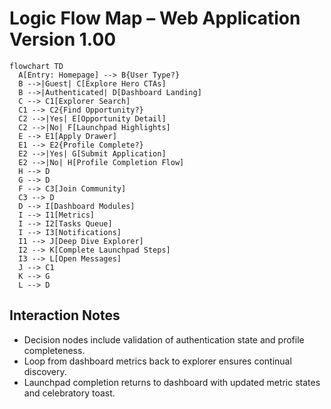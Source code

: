 # Logic Flow Map – Web Application Version 1.00

```mermaid
flowchart TD
  A[Entry: Homepage] --> B{User Type?}
  B -->|Guest| C[Explore Hero CTAs]
  B -->|Authenticated| D[Dashboard Landing]
  C --> C1[Explorer Search]
  C1 --> C2{Find Opportunity?}
  C2 -->|Yes| E[Opportunity Detail]
  C2 -->|No| F[Launchpad Highlights]
  E --> E1[Apply Drawer]
  E1 --> E2{Profile Complete?}
  E2 -->|Yes| G[Submit Application]
  E2 -->|No| H[Profile Completion Flow]
  H --> D
  G --> D
  F --> C3[Join Community]
  C3 --> D
  D --> I[Dashboard Modules]
  I --> I1[Metrics]
  I --> I2[Tasks Queue]
  I --> I3[Notifications]
  I1 --> J[Deep Dive Explorer]
  I2 --> K[Complete Launchpad Steps]
  I3 --> L[Open Messages]
  J --> C1
  K --> G
  L --> D
```

## Interaction Notes
- Decision nodes include validation of authentication state and profile completeness.
- Loop from dashboard metrics back to explorer ensures continual discovery.
- Launchpad completion returns to dashboard with updated metric states and celebratory toast.
